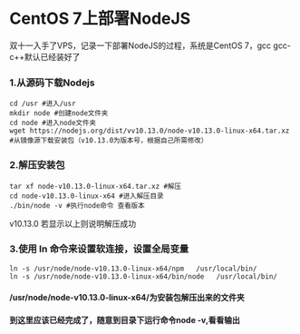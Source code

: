 # CentOS 7上部署NodeJS
双十一入手了VPS，记录一下部署NodeJS的过程，系统是CentOS 7，gcc gcc-c++默认已经装好了

### 1.从源码下载Nodejs
```Shell
cd /usr #进入/usr
mkdir node #创建node文件夹
cd node #进入node文件夹
wget https://nodejs.org/dist/vv10.13.0/node-v10.13.0-linux-x64.tar.xz #从镜像源下载安装包（v10.13.0为版本号，根据自己所需修改）
```

### 2.解压安装包
```Shell
tar xf node-v10.13.0-linux-x64.tar.xz #解压
cd node-v10.13.0-linux-x64 #进入解压目录
./bin/node -v #执行node命令 查看版本
```
v10.13.0
若显示以上则说明解压成功

### 3.使用 ln 命令来设置软连接，设置全局变量
```Shell
ln -s /usr/node/node-v10.13.0-linux-x64/npm   /usr/local/bin/ 
ln -s /usr/node/node-v10.13.0-linux-x64/bin/node   /usr/local/bin/
```
#### /usr/node/node-v10.13.0-linux-x64/为安装包解压出来的文件夹
#### 到这里应该已经完成了，随意到目录下运行命令node -v,看看输出



